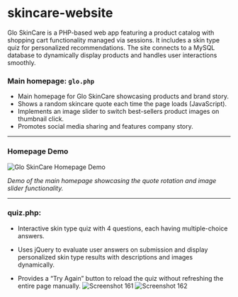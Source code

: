 # skincare-website
Glo SkinCare is a PHP-based web app featuring a product catalog with shopping cart functionality managed via sessions. It includes a skin type quiz for personalized recommendations. The site connects to a MySQL database to dynamically display products and handles user interactions smoothly.
### Main homepage: `glo.php`

- Main homepage for Glo SkinCare showcasing products and brand story.  
- Shows a random skincare quote each time the page loads (JavaScript).  
- Implements an image slider to switch best-sellers product images on thumbnail click.  
- Promotes social media sharing and features company story.

---

### Homepage Demo

![Glo SkinCare Homepage Demo](images/skincareglo_conv.gif)

*Demo of the main homepage showcasing the quote rotation and image slider functionality.*

---

### quiz.php:

- Interactive skin type quiz with 4 questions, each having multiple-choice answers.

- Uses jQuery to evaluate user answers on submission and display personalized skin type results with descriptions and images dynamically.

- Provides a “Try Again” button to reload the quiz without refreshing the entire page manually.
![Screenshot 161](images/Screenshot161.png)
![Screenshot 162](images/Screenshot162.png)
